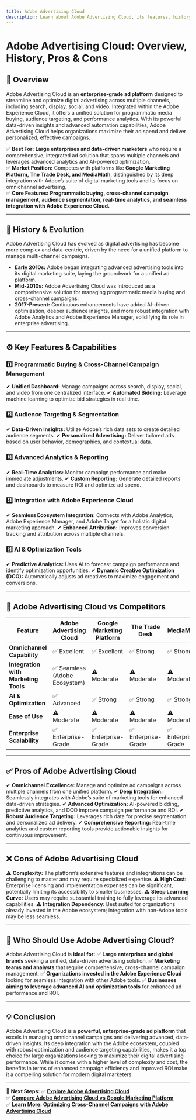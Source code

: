 ```yaml
---
title: Adobe Advertising Cloud
description: Learn about Adobe Advertising Cloud, its features, history, and how it compares to other ad platforms.
---
```


# **Adobe Advertising Cloud: Overview, History, Pros & Cons**

## **📌 Overview**  
Adobe Advertising Cloud is an **enterprise-grade ad platform** designed to streamline and optimize digital advertising across multiple channels, including search, display, social, and video. Integrated within the Adobe Experience Cloud, it offers a unified solution for programmatic media buying, audience targeting, and performance analytics. With its powerful data-driven insights and advanced automation capabilities, Adobe Advertising Cloud helps organizations maximize their ad spend and deliver personalized, effective campaigns.

✅ **Best For:** **Large enterprises and data-driven marketers** who require a comprehensive, integrated ad solution that spans multiple channels and leverages advanced analytics and AI-powered optimization.  
✅ **Market Position:** Competes with platforms like **Google Marketing Platform, The Trade Desk, and MediaMath**, distinguished by its deep integration with Adobe’s suite of digital marketing tools and its focus on omnichannel advertising.  
✅ **Core Features:** **Programmatic buying, cross-channel campaign management, audience segmentation, real-time analytics, and seamless integration with Adobe Experience Cloud.**

---

## **📜 History & Evolution**  
Adobe Advertising Cloud has evolved as digital advertising has become more complex and data-centric, driven by the need for a unified platform to manage multi-channel campaigns.

- **Early 2010s:** Adobe began integrating advanced advertising tools into its digital marketing suite, laying the groundwork for a unified ad platform.
- **Mid-2010s:** Adobe Advertising Cloud was introduced as a comprehensive solution for managing programmatic media buying and cross-channel campaigns.
- **2017-Present:** Continuous enhancements have added AI-driven optimization, deeper audience insights, and more robust integration with Adobe Analytics and Adobe Experience Manager, solidifying its role in enterprise advertising.

---

## **⚙️ Key Features & Capabilities**

### **1️⃣ Programmatic Buying & Cross-Channel Campaign Management**
✔ **Unified Dashboard:** Manage campaigns across search, display, social, and video from one centralized interface.
✔ **Automated Bidding:** Leverage machine learning to optimize bid strategies in real time.

### **2️⃣ Audience Targeting & Segmentation**
✔ **Data-Driven Insights:** Utilize Adobe’s rich data sets to create detailed audience segments.
✔ **Personalized Advertising:** Deliver tailored ads based on user behavior, demographics, and contextual data.

### **3️⃣ Advanced Analytics & Reporting**
✔ **Real-Time Analytics:** Monitor campaign performance and make immediate adjustments.
✔ **Custom Reporting:** Generate detailed reports and dashboards to measure ROI and optimize ad spend.

### **4️⃣ Integration with Adobe Experience Cloud**
✔ **Seamless Ecosystem Integration:** Connects with Adobe Analytics, Adobe Experience Manager, and Adobe Target for a holistic digital marketing approach.
✔ **Enhanced Attribution:** Improves conversion tracking and attribution across multiple channels.

### **5️⃣ AI & Optimization Tools**
✔ **Predictive Analytics:** Uses AI to forecast campaign performance and identify optimization opportunities.
✔ **Dynamic Creative Optimization (DCO):** Automatically adjusts ad creatives to maximize engagement and conversions.

---

## **🔄 Adobe Advertising Cloud vs Competitors**

| Feature                         | Adobe Advertising Cloud | Google Marketing Platform | The Trade Desk     | MediaMath        |
|---------------------------------|-------------------------|---------------------------|--------------------|------------------|
| **Omnichannel Capability**      | ✅ Excellent            | ✅ Excellent              | ✅ Strong          | ✅ Strong        |
| **Integration with Marketing Tools** | ✅ Seamless (Adobe Ecosystem) | ⚠ Moderate       | ⚠ Moderate        | ⚠ Moderate      |
| **AI & Optimization**           | ✅ Advanced             | ✅ Strong                 | ✅ Strong          | ✅ Strong        |
| **Ease of Use**                 | ⚠ Moderate             | ⚠ Moderate               | ⚠ Moderate        | ⚠ Moderate      |
| **Enterprise Scalability**      | ✅ Enterprise-Grade     | ✅ Enterprise-Grade       | ✅ Enterprise-Grade| ✅ Enterprise-Grade|

---

## **✅ Pros of Adobe Advertising Cloud**
✔ **Omnichannel Excellence:** Manage and optimize ad campaigns across multiple channels from one unified platform.
✔ **Deep Integration:** Seamlessly integrates with Adobe’s suite of marketing tools for enhanced data-driven strategies.
✔ **Advanced Optimization:** AI-powered bidding, predictive analytics, and DCO improve campaign performance and ROI.
✔ **Robust Audience Targeting:** Leverages rich data for precise segmentation and personalized ad delivery.
✔ **Comprehensive Reporting:** Real-time analytics and custom reporting tools provide actionable insights for continuous improvement.

---

## **❌ Cons of Adobe Advertising Cloud**
⚠ **Complexity:** The platform’s extensive features and integrations can be challenging to master and may require specialized expertise.
⚠ **High Cost:** Enterprise licensing and implementation expenses can be significant, potentially limiting its accessibility to smaller businesses.
⚠ **Steep Learning Curve:** Users may require substantial training to fully leverage its advanced capabilities.
⚠ **Integration Dependency:** Best suited for organizations already invested in the Adobe ecosystem; integration with non-Adobe tools may be less seamless.

---

## **🎯 Who Should Use Adobe Advertising Cloud?**
Adobe Advertising Cloud is **ideal for:**
✅ **Large enterprises and global brands** seeking a unified, data-driven advertising solution.
✅ **Marketing teams and analysts** that require comprehensive, cross-channel campaign management.
✅ **Organizations invested in the Adobe Experience Cloud** looking for seamless integration with other Adobe tools.
✅ **Businesses aiming to leverage advanced AI and optimization tools** for enhanced ad performance and ROI.

---

## **💡 Conclusion**
Adobe Advertising Cloud is a **powerful, enterprise-grade ad platform** that excels in managing omnichannel campaigns and delivering advanced, data-driven insights. Its deep integration with the Adobe ecosystem, coupled with robust optimization and audience targeting capabilities, makes it a top choice for large organizations looking to maximize their digital advertising performance. While it comes with a higher level of complexity and cost, the benefits in terms of enhanced campaign efficiency and improved ROI make it a compelling solution for modern digital marketers.

---

🚀 **Next Steps:**
✅ **[Explore Adobe Advertising Cloud](https://www.adobe.com/advertising.html)**  
✅ **[Compare Adobe Advertising Cloud vs Google Marketing Platform](#)**  
✅ **[Learn More: Optimizing Cross-Channel Campaigns with Adobe Advertising Cloud](#)**
